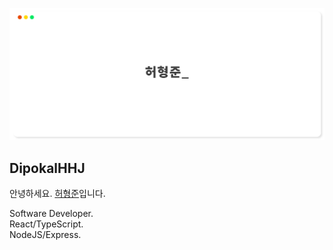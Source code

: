 <div align="center">

![BANNER](banner.png)

</div>

## DipokalHHJ
안녕하세요. <a href="https://hhj.devent.kr/" target="_blank">허형준</a>입니다.

Software Developer.  
React/TypeScript.  
NodeJS/Express.  





<!--




**DipokalLab/DipokalLab** is a ✨ _special_ ✨ repository because its `README.md` (this file) appears on your GitHub profile.

Here are some ideas to get you started:

- 🔭 I’m currently working on ...
- 🌱 I’m currently learning ...
- 👯 I’m looking to collaborate on ...
- 🤔 I’m looking for help with ...
- 💬 Ask me about ...
- 📫 How to reach me: ...
- 😄 Pronouns: ...
- ⚡ Fun fact: ...
-->
